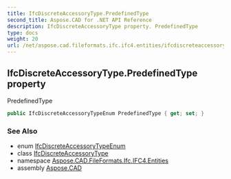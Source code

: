 ```yaml
---
title: IfcDiscreteAccessoryType.PredefinedType
second_title: Aspose.CAD for .NET API Reference
description: IfcDiscreteAccessoryType property. PredefinedType
type: docs
weight: 20
url: /net/aspose.cad.fileformats.ifc.ifc4.entities/ifcdiscreteaccessorytype/predefinedtype/
---
```

## IfcDiscreteAccessoryType.PredefinedType property

PredefinedType

```csharp
public IfcDiscreteAccessoryTypeEnum PredefinedType { get; set; }
```

### See Also

* enum [IfcDiscreteAccessoryTypeEnum](../../../aspose.cad.fileformats.ifc.ifc4.types/ifcdiscreteaccessorytypeenum/)
* class [IfcDiscreteAccessoryType](../)
* namespace [Aspose.CAD.FileFormats.Ifc.IFC4.Entities](../../ifcdiscreteaccessorytype/)
* assembly [Aspose.CAD](../../../)


